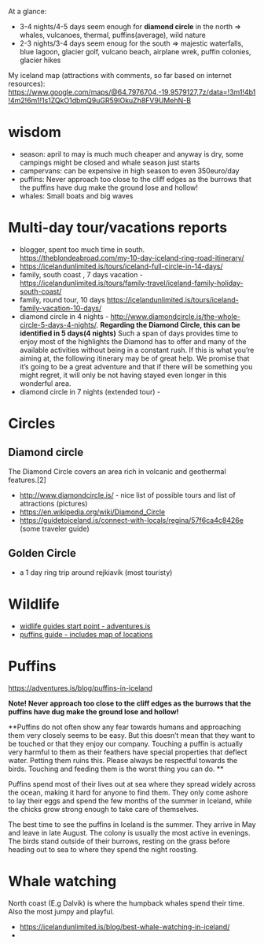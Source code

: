 At a glance:
* 3-4 nights/4-5 days seem enough for **diamond circle** in the north => whales, vulcanoes, thermal, puffins(average), wild nature
* 2-3 nights/3-4 days seem enoug for the south => majestic waterfalls, blue lagoon, glacier golf, vulcano beach, airplane wrek, puffin colonies, glacier hikes

My iceland map (attractions with comments, so far based on internet resources): 
https://www.google.com/maps/@64.7976704,-19.9579127,7z/data=!3m1!4b1!4m2!6m1!1s1ZQkO1dbmQ9uGR59IOkuZh8FV9UMehN-B

# wisdom
* season: april to may is much much cheaper and anyway is dry, some campings might be closed and whale season just starts
* campervans: can be expensive in high season to even 350euro/day
* puffins: Never approach too close to the cliff edges as the burrows that the puffins have dug make the ground lose and hollow!
* whales: Small boats and big waves 

# Multi-day tour/vacations reports

* blogger, spent too much time in south.  https://theblondeabroad.com/my-10-day-iceland-ring-road-itinerary/
* https://icelandunlimited.is/tours/iceland-full-circle-in-14-days/
* family, south coast , 7 days vacation - https://icelandunlimited.is/tours/family-travel/iceland-family-holiday-south-coast/
* family, round tour, 10 days https://icelandunlimited.is/tours/iceland-family-vacation-10-days/
* diamond circle in 4 nights - http://www.diamondcircle.is/the-whole-circle-5-days-4-nights/. **Regarding the Diamond Circle, this can be identified in 5 days(4 nights)** Such a span of days provides time to enjoy most of the highlights the Diamond has to offer and many of the available activities without being in a constant rush. If this is what you’re aiming at, the following itinerary may be of great help. We promise that it’s going to be a great adventure and that if there will be something you might regret, it will only be not having stayed even longer in this wonderful area.
* diamond circle in 7 nights (extended tour) - 

# Circles

## Diamond circle

The Diamond Circle covers an area rich in volcanic and geothermal features.[2]

* http://www.diamondcircle.is/ - nice list of possible tours and list of attractions (pictures)
* https://en.wikipedia.org/wiki/Diamond_Circle
* https://guidetoiceland.is/connect-with-locals/regina/57f6ca4c8426e (some traveler guide)

## Golden Circle
* a 1 day ring trip around rejkiavik (most touristy)


# Wildlife

* [widlife guides start point - adventures.is](https://adventures.is/information/arctic-bestiary-wildlife-guide/)
* [puffins guide - includes map of locations]()

# Puffins

https://adventures.is/blog/puffins-in-iceland

**Note! Never approach too close to the cliff edges as the burrows that the puffins have dug make the ground lose and hollow!**

**Puffins do not often show any fear towards humans and approaching them very closely seems to be easy. But this doesn’t mean that they want to be touched or that they enjoy our company.  Touching a puffin is actually very harmful to them as their feathers have special properties that deflect water. Petting them ruins this. Please always be respectful towards the birds. Touching and feeding them is the worst thing you can do. **

Puffins spend most of their lives out at sea where they spread widely across the ocean, making it hard for anyone to find them. They only come ashore to lay their eggs and spend the few months of the summer in Iceland, while the chicks grow strong enough to take care of themselves.

The best time to see the puffins in Iceland is the summer. They arrive in May and leave in late August. The colony is usually the most active in evenings. The birds stand outside of their burrows, resting on the grass before heading out to sea to where they spend the night roosting.

# Whale watching

North coast (E.g Dalvik) is where the humpback whales spend their time. Also the most jumpy and playful. 

* https://icelandunlimited.is/blog/best-whale-watching-in-iceland/
* 
